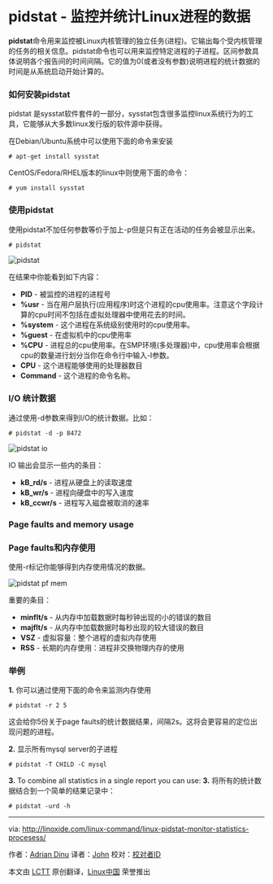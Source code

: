 pidstat - 监控并统计Linux进程的数据
================================================================================
**pidstat**命令用来监控被Linux内核管理的独立任务(进程)。它输出每个受内核管理的任务的相关信息。pidstat命令也可以用来监控特定进程的子进程。区间参数具体说明各个报告间的时间间隔。它的值为0(或者没有参数)说明进程的统计数据的时间是从系统启动开始计算的。

### 如何安装pidstat ###

pidstat 是sysstat软件套件的一部分，sysstat包含很多监控linux系统行为的工具，它能够从大多数linux发行版的软件源中获得。

在Debian/Ubuntu系统中可以使用下面的命令来安装

    # apt-get install sysstat

CentOS/Fedora/RHEL版本的linux中则使用下面的命令：

    # yum install sysstat

### 使用pidstat ###

使用pidstat不加任何参数等价于加上-p但是只有正在活动的任务会被显示出来。

    # pidstat

![pidstat](http://blog.linoxide.com/wp-content/uploads/2014/09/pidstat.jpg)

在结果中你能看到如下内容：

- **PID** - 被监控的进程的进程号
- **%usr** - 当在用户层执行(应用程序)时这个进程的cpu使用率。注意这个字段计算的cpu时间不包括在虚拟处理器中使用花去的时间。
- **%system** - 这个进程在系统级别使用时的cpu使用率。
- **%guest** - 在虚拟机中的cpu使用率
- **%CPU** - 进程总的cpu使用率。在SMP环境(多处理器)中，cpu使用率会根据cpu的数量进行划分当你在命令行中输入-I参数。
- **CPU** - 这个进程能够使用的处理器数目
- **Command** - 这个进程的命令名称。

### I/O 统计数据 ###

通过使用-d参数来得到I/O的统计数据。比如：

    # pidstat -d -p 8472

![pidstat io](http://blog.linoxide.com/wp-content/uploads/2014/09/pidstat-io.jpg)

IO 输出会显示一些内的条目：

- **kB_rd/s** - 进程从硬盘上的读取速度
- **kB_wr/s** - 进程向硬盘中的写入速度
- **kB_ccwr/s** - 进程写入磁盘被取消的速率

### Page faults and memory usage ###
### Page faults和内存使用 ###

使用-r标记你能够得到内存使用情况的数据。

![pidstat pf mem](http://blog.linoxide.com/wp-content/uploads/2014/09/pidstat-pfmem.jpg)

重要的条目：

- **minflt/s** - 从内存中加载数据时每秒钟出现的小的错误的数目
- **majflt/s** - 从内存中加载数据时每秒出现的较大错误的数目
- **VSZ** - 虚拟容量：整个进程的虚拟内存使用
- **RSS** - 长期的内存使用：进程非交换物理内存的使用

### 举例 ###

**1.** 你可以通过使用下面的命令来监测内存使用

    # pidstat -r 2 5

这会给你5份关于page faults的统计数据结果，间隔2s。这将会更容易的定位出现问题的进程。

**2.** 显示所有mysql server的子进程

    # pidstat -T CHILD -C mysql

**3.** To combine all statistics in a single report you can use:
**3.** 将所有的统计数据结合到一个简单的结果记录中：

    # pidstat -urd -h

--------------------------------------------------------------------------------

via: http://linoxide.com/linux-command/linux-pidstat-monitor-statistics-procesess/

作者：[Adrian Dinu][a]
译者：[John](https://github.com/johnhoow)
校对：[校对者ID](https://github.com/校对者ID)

本文由 [LCTT](https://github.com/LCTT/TranslateProject) 原创翻译，[Linux中国](http://linux.cn/) 荣誉推出

[a]:http://linoxide.com/author/adriand/
